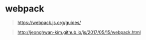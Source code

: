 # webpack

> https://webpack.js.org/guides/

> http://jeonghwan-kim.github.io/js/2017/05/15/webpack.html
